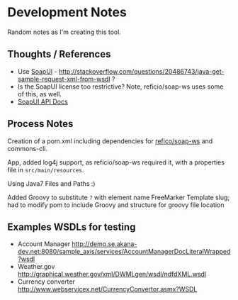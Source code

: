 # Development Notes

Random notes as I'm creating this tool.


## Thoughts / References

* Use [SoapUI](https://www.soapui.org/developers-corner/contribute-to-soapui.html) - http://stackoverflow.com/questions/20486743/java-get-sample-request-xml-from-wsdl ?
* Is the SoapUI license too restrictive? Note, reficio/soap-ws uses some of this, as well.
* [SoapUI API Docs](https://www.soapui.org/apidocs/overview-summary.html)

## Process Notes

Creation of a pom.xml including dependencies for
[refico/soap-ws](https://github.com/reficio/soap-ws) and commons-cli.

App, added log4j support, as reficio/soap-ws required it, with a properties file in `src/main/resources`.

Using Java7 Files and Paths :)

Added Groovy to substitute `?` with element name FreeMarker Template slug; had to modify pom to include Groovy and structure for groovy file location

## Examples WSDLs for testing

* Account Manager http://demo.se.akana-dev.net:8080/sample_axis/services/AccountManagerDocLiteralWrapped?wsdl
* Weather.gov http://graphical.weather.gov/xml/DWMLgen/wsdl/ndfdXML.wsdl
* Currency converter http://www.webservicex.net/CurrencyConvertor.asmx?WSDL